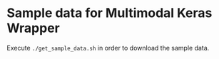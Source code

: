 # Sample data for Multimodal Keras Wrapper

Execute `./get_sample_data.sh` in order to download the sample data.